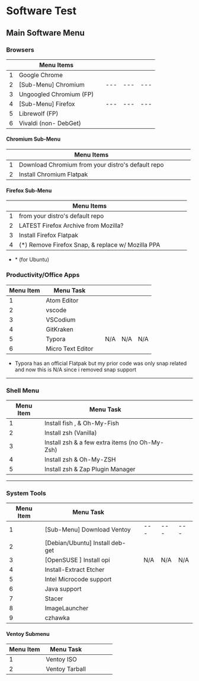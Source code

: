 # Software Test

## Main Software Menu

### Browsers

|     | Menu Items              |     |     |     |     |
| --- | ----------------------- | --- | --- | --- | --- |
| 1   | Google Chrome           |     |     |     |     |
| 2   | [Sub-Menu] Chromium     |     | --- | --- | --- |
| 3   | Ungoogled Chromium (FP) |     |     |     |     |
| 4   | [Sub-Menu] Firefox      |     | --- | --- | --- |
| 5   | Librewolf (FP)          |     |     |     |     |
| 6   | Vivaldi (non- DebGet)   |     |     |     |     |

#### Chromium Sub-Menu

|     | Menu Items                                        |     |     |     |     |
| --- | ------------------------------------------------- | --- | --- | --- | --- |
| 1   | Download Chromium from your distro's default repo |     |     |     |     |
| 2   | Install Chromium Flatpak                          |     |     |     |     |

#### Firefox Sub-Menu

|     | Menu Items                                         |     |     |     |     |
| --- | -------------------------------------------------- | --- | --- | --- | --- |
| 1   | from your distro's default repo                    |     |     |     |     |
| 2   | LATEST Firefox Archive from Mozilla?               |     |     |     |     |
| 3   | Install Firefox Flatpak                            |     |     |     |     |
| 4   | (\*) Remove Firefox Snap, & replace w/ Mozilla PPA |     |     |     |     |

- \* (for Ubuntu)

### Productivity/Office Apps

| Menu Item | Menu Task         |     |     |     |     |
| --------- | ----------------- | --- | --- | --- | --- |
| 1         | Atom Editor       |     |     |     |     |
| 2         | vscode            |     |     |     |     |
| 3         | VSCodium          |     |     |     |     |
| 4         | GitKraken         |     |     |     |     |
| 5         | Typora            |     | N/A | N/A | N/A |
| 6         | Micro Text Editor |     |     |     |     |

- Typora has an official Flatpak but my prior code was only snap related and now this is N/A since i removed snap support

---

### Shell Menu

| Menu Item | Menu Task                                      |     |     |     |     |
| --------- | ---------------------------------------------- | --- | --- | --- | --- |
| 1         | Install fish , & Oh-My-Fish                    |     |     |     |     |
| 2         | Install zsh (Vanilla)                          |     |     |     |     |
| 3         | Install zsh & a few extra items (no Oh-My-Zsh) |     |     |     |     |
| 4         | Install zsh & Oh-My-ZSH                        |     |     |     |     |
| 5         | Install zsh & Zap Plugin Manager               |     |     |     |     |

---

### System Tools

| Menu Item | Menu Task                       |     |     |     |     |
| --------- | ------------------------------- | --- | --- | --- | --- |
| 1         | [Sub-Menu] Download Ventoy      |     | --- | --- | --- |
| 2         | [Debian/Ubuntu] Install deb-get |     |     |     |     |
| 3         | [OpenSUSE ] Install opi         |     | N/A | N/A | N/A |
| 4         | Install-Extract Etcher          |     |     |     |     |
| 5         | Intel Microcode support         |     |     |     |     |
| 6         | Java support                    |     |     |     |     |
| 7         | Stacer                          |     |     |     |     |
| 8         | ImageLauncher                   |     |     |     |     |
| 9         | czhawka                |     |     |     |     |

#### Ventoy Submenu

| Menu Item | Menu Task      |     |     |     |     |
| --------- | -------------- | --- | --- | --- | --- |
| 1         | Ventoy ISO     |     |     |     |     |
| 2         | Ventoy Tarball |     |     |     |     |

